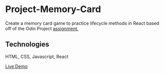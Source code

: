 # Project-Memory-Card

Create a memory card game to practice lifecycle methods in React based off of the Odin Project [assignment.](https://www.theodinproject.com/lessons/node-path-javascript-memory-card)

## Technologies

HTML, CSS, Javascript, React

[Live Demo](https://ericchi00.github.io/Project-Memory-Card/)

